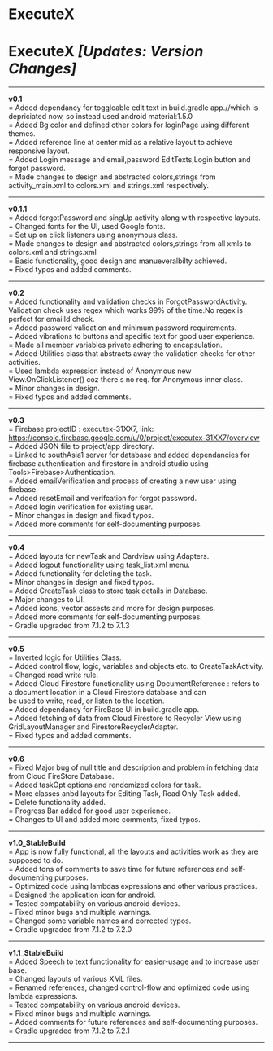 # ExecuteX
# ExecuteX  _[Updates: Version Changes]_
--------------------------------------------------------                                                                                            				
**v0.1**       
= Added dependancy for toggleable edit text in build.gradle app.//which is depriciated now, so instead used android material:1.5.0     
= Added Bg color and defined other colors for loginPage using different themes.      
= Added reference line at center mid as a relative layout to achieve responsive layout.        
= Added Login message and email,password EditTexts,Login button and forgot password.         
= Made changes to design and abstracted colors,strings from activity_main.xml to colors.xml and strings.xml respectively. 

--------------------------------------------------------

**v0.1.1**   
= Added forgotPassword and singUp activity along with respective layouts.        
= Changed fonts for the UI, used Google fonts.           
= Set up on click listeners using anonymous class.                            
= Made changes to design and abstracted colors,strings from all xmls to colors.xml and strings.xml                      
= Basic functionality, good design and manueveralbilty achieved.                          
= Fixed typos and added comments.                           

--------------------------------------------------------

**v0.2**                    
= Added functionality and validation checks in ForgotPasswordActivity. Validation check uses regex which works 99% of the time.No regex is perfect for emailId check.   
= Added password validation and minimum password requirements.                  
= Added vibrations to buttons and specific text for good user experience.                                               
= Made all member variables private adhering to encapsulation.                                            
= Added Utilities class that abstracts away the validation checks for other activities.                               
= Used lambda expression instead of Anonymous new View.OnClickListener() coz there's no req. for Anonymous inner class.                        
= Minor changes in design.                    
= Fixed typos and added comments.                     

--------------------------------------------------------       

**v0.3**    
= Firebase projectID : executex-31XX7, link: https://console.firebase.google.com/u/0/project/executex-31XX7/overview    
= Added JSON file to project/app directory.    
= Linked to southAsia1 server for database and added dependancies for firebase authentication and firestore in android studio using Tools>Firebase>Authentication.     
= Added emailVerification and process of creating a new user using firebase.    
= Added resetEmail and verifcation for forgot password.   
= Added login verification for existing user.   
= Minor changes in design and fixed typos.    
= Added more comments for self-documenting purposes.                                          
                                                
--------------------------------------------------------                              
                                              
**v0.4**                                          
= Added layouts for newTask and Cardview using Adapters.                                          
= Added logout functionality using task_list.xml menu.                                                  
= Added functionality for deleting the task.                                                     
= Minor changes in design and fixed typos.                                          
= Added CreateTask class to store task details in Database.                                                
= Major changes to UI.                                   
= Added icons, vector assests and more for design purposes.                                             
= Added more comments for self-documenting purposes.                                       
= Gradle upgraded from 7.1.2 to 7.1.3                
            
--------------------------------------------------------                                                  
                                                                                                            
**v0.5**                                                                                                         
= Inverted logic for Utilities Class.                                                                               
= Added control flow, logic, variables and objects etc. to CreateTaskActivity.                                                                      
= Changed read write rule.                                                                                           
= Added Cloud Firestore functionality using DocumentReference : refers to a document location in a Cloud Firestore database and can                                
be used to write, read, or listen to the location.                         
= Added dependancy for FireBase UI in build.gradle app.                                              
= Added fetching of data from Cloud Firestore to Recycler View using GridLayoutManager and FirestoreRecyclerAdapter.                                        
= Fixed typos and added comments.        
                  
--------------------------------------------------------            

**v0.6**               
= Fixed Major bug of null title and description and problem in fetching data from Cloud FireStore Database.                                
= Added taskOpt options and rendomized colors for task.                                
= More classes anbd layouts for Editing Task, Read Only Task added.                                
= Delete functionality added.                                
= Progress Bar added for good user experience.                                 
= Changes to UI and added more comments, fixed typos.                                

--------------------------------------------------------                                                     
                                                        
**v1.0_StableBuild**                
= App is now fully functional, all the layouts and activities work as they are supposed to do.                                                      
= Added tons of comments to save time for future references and self-documenting purposes.                                                      
= Optimized code using lambdas expressions and other various practices.                                                     
= Designed the application icon for android.                                                      
= Tested compatability on various android devices.                                                      
= Fixed minor bugs and multiple warnings.                                                     
= Changed some variable names and corrected typos.                                                      
= Gradle upgraded from 7.1.2 to 7.2.0                                                     
                                        
--------------------------------------------------------     
                                    
**v1.1_StableBuild**                                              	 
= Added Speech to text functionality for easier-usage and to increase user base.                                         
= Changed layouts of various XML files.                                   
= Renamed references, changed control-flow and optimized code using lambda expressions.                                                
= Tested compatability on various android devices.                                       
= Fixed minor bugs and multiple warnings.                                 
= Added comments for future references and self-documenting purposes.                                      
= Gradle upgraded from 7.1.2 to 7.2.1           
                                        
--------------------------------------------------------            
        
